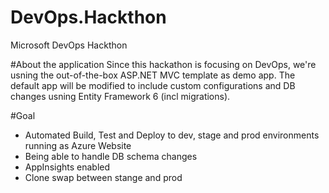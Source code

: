# DevOps.Hackthon
Microsoft DevOps Hackthon

#About the application
Since this hackathon is focusing on DevOps, we're usning the out-of-the-box ASP.NET MVC template as demo app. 
The default app will be modified to include custom configurations and DB changes usning Entity Framework 6 (incl migrations). 

#Goal
- Automated Build, Test and Deploy to dev, stage and prod environments running as Azure Website
- Being able to handle DB schema changes
- AppInsights enabled
- Clone swap between stange and prod